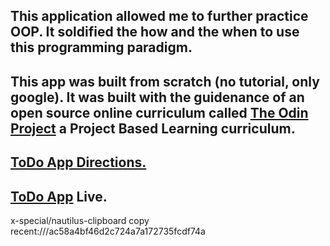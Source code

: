 ## This application allowed me to further practice OOP. It soldified the how and the when to use this programming paradigm.

## This app was built from scratch (no tutorial, only google). It was built with the guidenance of an open source online curriculum called  <a href="https://www.theodinproject.com/">The Odin Project</a> a Project Based Learning curriculum.


## <a href="https://www.theodinproject.com/courses/javascript/lessons/todo-list">ToDo App Directions.</a>

## <a href="https://camus1859.github.io/todo/">ToDo App</a> Live.
 
x-special/nautilus-clipboard
copy
recent:///ac58a4bf46d2c724a7a172735fcdf74a

